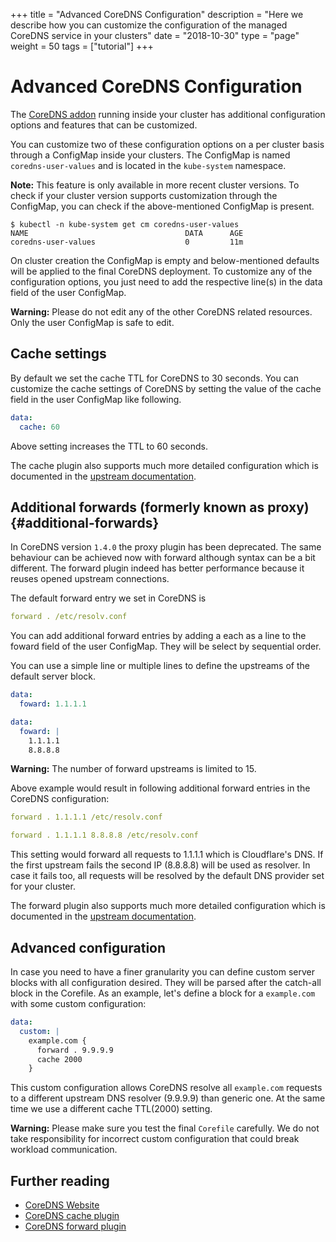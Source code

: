 +++
title = "Advanced CoreDNS Configuration"
description = "Here we describe how you can customize the configuration of the managed CoreDNS service in your clusters"
date = "2018-10-30"
type = "page"
weight = 50
tags = ["tutorial"]
+++

# Advanced CoreDNS Configuration

The [CoreDNS addon](https://github.com/coredns/coredns) running inside your cluster has additional configuration options and features that can be customized.

You can customize two of these configuration options on a per cluster basis through a ConfigMap inside your clusters. The ConfigMap is named `coredns-user-values` and is located in the `kube-system` namespace.

__Note:__ This feature is only available in more recent cluster versions. To check if your cluster version supports customization through the ConfigMap, you can check if the above-mentioned ConfigMap is present.

```nohighlight
$ kubectl -n kube-system get cm coredns-user-values
NAME                                   DATA      AGE
coredns-user-values                    0         11m
```

On cluster creation the ConfigMap is empty and below-mentioned defaults will be applied to the final CoreDNS deployment. To customize any of the configuration options, you just need to add the respective line(s) in the data field of the user ConfigMap.

__Warning:__ Please do not edit any of the other CoreDNS related resources. Only the user ConfigMap is safe to edit.

## Cache settings

By default we set the cache TTL for CoreDNS to 30 seconds. You can customize the cache settings of CoreDNS by setting the value of the cache field in the user ConfigMap like following.

```yaml
data:
  cache: 60
```

Above setting increases the TTL to 60 seconds.

The cache plugin also supports much more detailed configuration which is documented in the [upstream documentation](https://coredns.io/plugins/cache/).

## Additional forwards (formerly known as proxy) {#additional-forwards}

In CoreDNS version `1.4.0` the proxy plugin has been deprecated. The same behaviour can be achieved now with forward although syntax can be a bit different. The forward plugin indeed has better performance because it reuses opened upstream connections.

The default forward entry we set in CoreDNS is

```yaml
forward . /etc/resolv.conf
```

You can add additional forward entries by adding a each as a line to the foward field of the user ConfigMap. They will be select by sequential order.

You can use a simple line or multiple lines to define the upstreams of the default server block.

```yaml
data:
  foward: 1.1.1.1
```

```yaml
data:
  foward: |
    1.1.1.1
    8.8.8.8
```

__Warning:__ The number of forward upstreams is limited to 15.

Above example would result in following additional forward entries in the CoreDNS configuration:

```yaml
forward . 1.1.1.1 /etc/resolv.conf
```

```yaml
forward . 1.1.1.1 8.8.8.8 /etc/resolv.conf
```

This setting would forward all requests to 1.1.1.1 which is Cloudflare's DNS. If the first upstream fails the second IP (8.8.8.8) will be used as resolver. In case it fails too, all requests will be resolved by the default DNS provider set for your cluster.

The forward plugin also supports much more detailed configuration which is documented in the [upstream documentation](https://coredns.io/plugins/forward/).

## Advanced configuration

In case you need to have a finer granularity you can define custom server blocks with all configuration desired. They will be parsed after the catch-all block in the Corefile. As an example, let's define a block for a `example.com` with some custom configuration:

```yaml
data:
  custom: |
    example.com {
      forward . 9.9.9.9
      cache 2000
    }
```

This custom configuration allows CoreDNS resolve all `example.com` requests to a different upstream DNS resolver (9.9.9.9) than generic one. At the same time we use a different cache TTL(2000) setting. 

__Warning:__ Please make sure you test the final `Corefile` carefully. We do not take responsibility for incorrect custom configuration that could break workload communication.

## Further reading

- [CoreDNS Website](https://coredns.io/)
- [CoreDNS cache plugin](https://coredns.io/plugins/cache/)
- [CoreDNS forward plugin](https://coredns.io/plugins/forward/)
